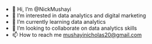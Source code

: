 - 👋 Hi, I’m @NickMushayi
- 👀 I’m interested in data analytics and digital marketing
- 🌱 I’m currently learning data analytics
- 💞️ I’m looking to collaborate on data analytics skills
- 📫 How to reach me mushayinicholas20@gmail.com

<!---
NickMushayi/NickMushayi is a ✨ special ✨ repository because its `README.md` (this file) appears on your GitHub profile.
You can click the Preview link to take a look at your changes.
--->
